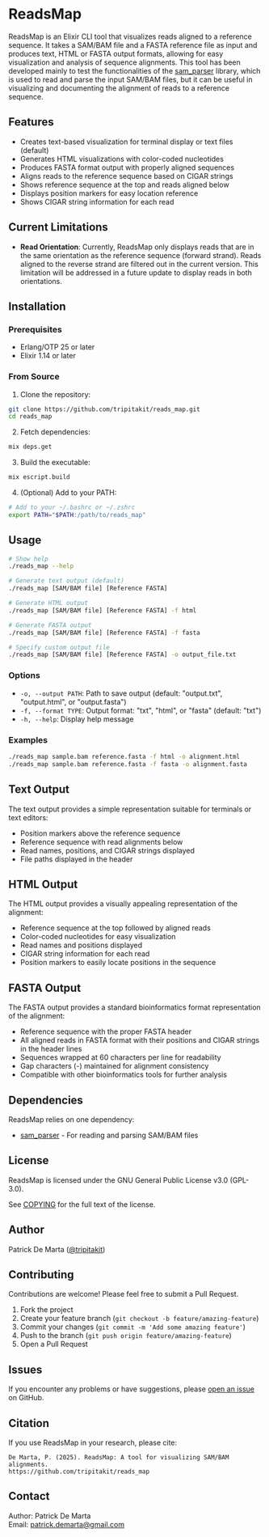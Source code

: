 # ReadsMap

ReadsMap is an Elixir CLI tool that visualizes reads aligned to a reference sequence. It takes a SAM/BAM file and a FASTA reference file as input and produces text, HTML or FASTA output formats, allowing for easy visualization and analysis of sequence alignments.
This tool has been developed mainly to test the functionalities of the [sam_parser](https://github.com/tripitakit/sam_parser.git) library, which is used to read and parse the input SAM/BAM files, but it can be useful in visualizing and documenting the alignment of reads to a reference sequence.

## Features

- Creates text-based visualization for terminal display or text files (default)
- Generates HTML visualizations with color-coded nucleotides
- Produces FASTA format output with properly aligned sequences
- Aligns reads to the reference sequence based on CIGAR strings
- Shows reference sequence at the top and reads aligned below
- Displays position markers for easy location reference
- Shows CIGAR string information for each read

## Current Limitations

- **Read Orientation**: Currently, ReadsMap only displays reads that are in the same orientation as the reference sequence (forward strand). Reads aligned to the reverse strand are filtered out in the current version. This limitation will be addressed in a future update to display reads in both orientations.

## Installation

### Prerequisites

- Erlang/OTP 25 or later
- Elixir 1.14 or later

### From Source

1. Clone the repository:

```bash
git clone https://github.com/tripitakit/reads_map.git
cd reads_map
```

2. Fetch dependencies:

```bash
mix deps.get
```

3. Build the executable:

```bash
mix escript.build
```

4. (Optional) Add to your PATH:

```bash
# Add to your ~/.bashrc or ~/.zshrc
export PATH="$PATH:/path/to/reads_map"
```

## Usage

```bash
# Show help
./reads_map --help

# Generate text output (default)
./reads_map [SAM/BAM file] [Reference FASTA]

# Generate HTML output
./reads_map [SAM/BAM file] [Reference FASTA] -f html

# Generate FASTA output
./reads_map [SAM/BAM file] [Reference FASTA] -f fasta

# Specify custom output file
./reads_map [SAM/BAM file] [Reference FASTA] -o output_file.txt
```

### Options

- `-o, --output PATH`: Path to save output (default: "output.txt", "output.html", or "output.fasta")
- `-f, --format TYPE`: Output format: "txt", "html", or "fasta" (default: "txt")
- `-h, --help`: Display help message

### Examples

```bash
./reads_map sample.bam reference.fasta -f html -o alignment.html
./reads_map sample.bam reference.fasta -f fasta -o alignment.fasta
```

## Text Output

The text output provides a simple representation suitable for terminals or text editors:
- Position markers above the reference sequence
- Reference sequence with read alignments below
- Read names, positions, and CIGAR strings displayed
- File paths displayed in the header

## HTML Output

The HTML output provides a visually appealing representation of the alignment:
- Reference sequence at the top followed by aligned reads
- Color-coded nucleotides for easy visualization
- Read names and positions displayed
- CIGAR string information for each read
- Position markers to easily locate positions in the sequence

## FASTA Output

The FASTA output provides a standard bioinformatics format representation of the alignment:
- Reference sequence with the proper FASTA header
- All aligned reads in FASTA format with their positions and CIGAR strings in the header lines
- Sequences wrapped at 60 characters per line for readability
- Gap characters (-) maintained for alignment consistency
- Compatible with other bioinformatics tools for further analysis

## Dependencies

ReadsMap relies on one dependency:

- [sam_parser](https://github.com/tripitakit/sam_parser.git) - For reading and parsing SAM/BAM files


## License

ReadsMap is licensed under the GNU General Public License v3.0 (GPL-3.0).

See [COPYING](COPYING) for the full text of the license.

## Author

Patrick De Marta ([@tripitakit](https://github.com/tripitakit))

## Contributing

Contributions are welcome! Please feel free to submit a Pull Request.

1. Fork the project
2. Create your feature branch (`git checkout -b feature/amazing-feature`)
3. Commit your changes (`git commit -m 'Add some amazing feature'`)
4. Push to the branch (`git push origin feature/amazing-feature`)
5. Open a Pull Request

## Issues

If you encounter any problems or have suggestions, please [open an issue](https://github.com/tripitakit/reads_map/issues) on GitHub.

## Citation

If you use ReadsMap in your research, please cite:

```
De Marta, P. (2025). ReadsMap: A tool for visualizing SAM/BAM alignments.
https://github.com/tripitakit/reads_map
```

## Contact

Author: Patrick De Marta  
Email: patrick.demarta@gmail.com